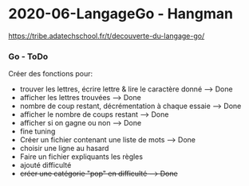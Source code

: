 # 2020-06-LangageGo - Hangman

https://tribe.adatechschool.fr/t/decouverte-du-langage-go/

### Go - ToDo
Créer des fonctions pour:
- trouver les lettres, écrire lettre & lire le caractère donné --> Done
- afficher les lettres trouvées --> Done
- nombre de coup restant, décrémentation à chaque essaie --> Done
- afficher le nombre de coups restant --> Done
- afficher si on gagne ou non --> Done
- fine tuning
- Créer un fichier contenant une liste de mots --> Done
- choisir une ligne au hasard
- Faire un fichier expliquants les règles
- ajouté difficulté
- ~~créer une catégorie "pop" en difficulté --> Done~~
